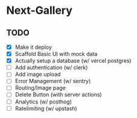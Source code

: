 # Next-Gallery

## TODO

- [x] Make it deploy
- [x] Scaffold Basic UI with mock data
- [x] Actually setup a database (w/ vercel postgres)
- [ ] Add authentication (w/ clerk)
- [ ] Add image upload
- [ ] Error Management (w/ sentry)
- [ ] Routing/Image page
- [ ] Delete Button (with server actions)
- [ ] Analytics (w/ posthog)
- [ ] Ratelimiting (w/ upstash)
